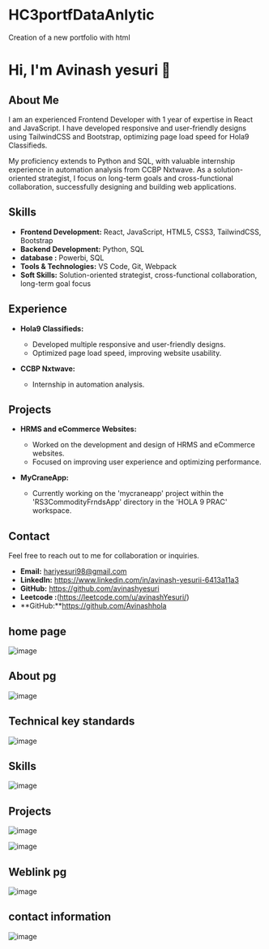 # HC3portfDataAnlytic
Creation of a new portfolio with html 
# Hi, I'm Avinash yesuri 👋

## About Me

I am an experienced Frontend Developer with 1 year of expertise in React and JavaScript. I have developed responsive and user-friendly designs using TailwindCSS and Bootstrap, optimizing page load speed for Hola9 Classifieds.

My proficiency extends to Python and SQL, with valuable internship experience in automation analysis from CCBP Nxtwave. As a solution-oriented strategist, I focus on long-term goals and cross-functional collaboration, successfully designing and building web applications.

## Skills

- **Frontend Development:** React, JavaScript, HTML5, CSS3, TailwindCSS, Bootstrap
- **Backend Development:** Python, SQL 
- **database :** Powerbi, SQL
- **Tools & Technologies:** VS Code, Git, Webpack
- **Soft Skills:** Solution-oriented strategist, cross-functional collaboration, long-term goal focus

## Experience

- **Hola9 Classifieds:**
  - Developed multiple responsive and user-friendly designs.
  - Optimized page load speed, improving website usability.

- **CCBP Nxtwave:**
  - Internship in automation analysis.

## Projects

- **HRMS and eCommerce Websites:**
  - Worked on the development and design of HRMS and eCommerce websites.
  - Focused on improving user experience and optimizing performance.

- **MyCraneApp:**
  - Currently working on the 'mycraneapp' project within the 'RS3CommodityFrndsApp' directory in the 'HOLA 9 PRAC' workspace.

## Contact

Feel free to reach out to me for collaboration or inquiries.

- **Email:** hariyesuri98@gmail.com
- **LinkedIn:** https://www.linkedin.com/in/avinash-yesurii-6413a11a3
- **GitHub:** https://github.com/avinashyesuri
- **Leetcode :**(https://leetcode.com/u/avinashYesuri/)
- **GitHub:**https://github.com/Avinashhola


## home page 
![image](https://github.com/user-attachments/assets/39ee6b26-ad95-423d-bf3a-df175cf5906c)

## About pg 
![image](https://github.com/user-attachments/assets/d9614db7-327b-4997-9d36-14dab4b3b3a8)

## Technical key standards
![image](https://github.com/user-attachments/assets/e8db4fdc-8206-481e-8617-54a05b55253b)

## Skills 
![image](https://github.com/user-attachments/assets/b31e6c8c-ce90-4be9-99c8-2bbd4d0c9028)

## Projects
![image](https://github.com/user-attachments/assets/2af1fd5f-0ebc-48ea-a15f-ec1b27f37934)

![image](https://github.com/user-attachments/assets/eb54bc98-7286-4f63-9d91-0610927027e9)

## Weblink pg
![image](https://github.com/user-attachments/assets/3704dec3-d8ac-499a-a566-b4f5caa931c4)

## contact information
![image](https://github.com/user-attachments/assets/342e84e4-ff9f-418b-9b52-a7ddfd3d2677)



